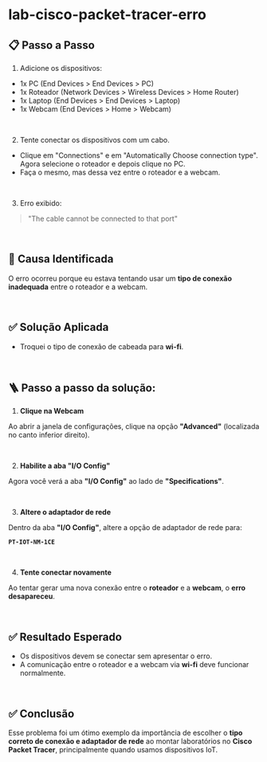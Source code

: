 # lab-cisco-packet-tracer-erro

## 📋 Passo a Passo

1. Adicione os dispositivos:

- 1x PC (End Devices > End Devices > PC)
- 1x Roteador (Network Devices > Wireless Devices > Home Router)
- 1x Laptop (End Devices > End Devices > Laptop)
- 1x Webcam (End Devices > Home > Webcam)

<br>

2. Tente conectar os dispositivos com um cabo.

- Clique em "Connections" e em "Automatically Choose connection type". Agora selecione o roteador e depois clique no PC.
- Faça o mesmo, mas dessa vez entre o roteador e a webcam.

<br>

3. Erro exibido:

> "The cable cannot be connected to that port"

<br>

## 🔎 Causa Identificada

O erro ocorreu porque eu estava tentando usar um **tipo de conexão inadequada** entre o roteador e a webcam.

<br>

## ✅ Solução Aplicada

- Troquei o tipo de conexão de cabeada para **wi-fi**.

<br>

## 🪜 Passo a passo da solução:

1. **Clique na Webcam**

Ao abrir a janela de configurações, clique na opção **"Advanced"** (localizada no canto inferior direito).

<br>

2. **Habilite a aba "I/O Config"**

Agora você verá a aba **"I/O Config"** ao lado de **"Specifications"**.

<br>

3. **Altere o adaptador de rede**

Dentro da aba **"I/O Config"**, altere a opção de adaptador de rede para:

**`PT-IOT-NM-1CE`**

<br>

4. **Tente conectar novamente**

Ao tentar gerar uma nova conexão entre o **roteador** e a **webcam**, o **erro desapareceu**.

<br>

## ✅ Resultado Esperado

- Os dispositivos devem se conectar sem apresentar o erro.
- A comunicação entre o roteador e a webcam via **wi-fi** deve funcionar normalmente.

<br>

## ✅ Conclusão

Esse problema foi um ótimo exemplo da importância de escolher o **tipo correto de conexão e adaptador de rede** ao montar laboratórios no **Cisco Packet Tracer**, principalmente quando usamos dispositivos IoT.
